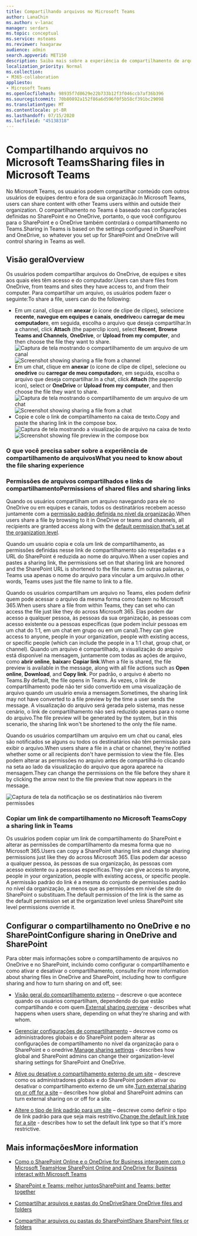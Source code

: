```yaml
---
title: Compartilhando arquivos no Microsoft Teams
author: LanaChin
ms.author: v-lanac
manager: serdars
ms.topic: conceptual
ms.service: msteams
ms.reviewer: haagaraw
audience: admin
search.appverid: MET150
description: Saiba mais sobre a experiência de compartilhamento de arquivos no Microsoft Teams.
localization_priority: Normal
ms.collection:
- M365-collaboration
appliesto:
- Microsoft Teams
ms.openlocfilehash: 98935f7d8629e22b733b12f3f046ccb7af36b396
ms.sourcegitcommit: 70b80892a152f86a6d596f0f5b58cf391bc29098
ms.translationtype: MT
ms.contentlocale: pt-BR
ms.lasthandoff: 07/15/2020
ms.locfileid: "45138318"
---
```

# <a name="sharing-files-in-microsoft-teams"></a><span data-ttu-id="dd800-103">Compartilhando arquivos no Microsoft Teams</span><span class="sxs-lookup"><span data-stu-id="dd800-103">Sharing files in Microsoft Teams</span></span>

<span data-ttu-id="dd800-104">No Microsoft Teams, os usuários podem compartilhar conteúdo com outros usuários de equipes dentro e fora de sua organização.</span><span class="sxs-lookup"><span data-stu-id="dd800-104">In Microsoft Teams, users can share content with other Teams users within and outside their organization.</span></span> <span data-ttu-id="dd800-105">O compartilhamento no Teams é baseado nas configurações definidas no SharePoint e no OneDrive, portanto, o que você configurou para o SharePoint e o OneDrive também controlará o compartilhamento no Teams.</span><span class="sxs-lookup"><span data-stu-id="dd800-105">Sharing in Teams is based on the settings configured in SharePoint and OneDrive, so whatever you set up for SharePoint and OneDrive will control sharing in Teams as well.</span></span>

## <a name="overview"></a><span data-ttu-id="dd800-106">Visão geral</span><span class="sxs-lookup"><span data-stu-id="dd800-106">Overview</span></span>

<span data-ttu-id="dd800-107">Os usuários podem compartilhar arquivos do OneDrive, de equipes e sites aos quais eles têm acesso e do computador.</span><span class="sxs-lookup"><span data-stu-id="dd800-107">Users can share files from OneDrive, from teams and sites they have access to, and from their computer.</span></span> <span data-ttu-id="dd800-108">Para compartilhar um arquivo, os usuários podem fazer o seguinte:</span><span class="sxs-lookup"><span data-stu-id="dd800-108">To share a file, users can do the following:</span></span>

- <span data-ttu-id="dd800-109">Em um canal, clique em **anexar** (o ícone de clipe de clipes), selecione **recente**, **navegue em equipes e canais**, **onedrive**ou **carregar de meu computador**e, em seguida, escolha o arquivo que deseja compartilhar.</span><span class="sxs-lookup"><span data-stu-id="dd800-109">In a channel, click **Attach** (the paperclip icon), select **Recent**, **Browse Teams and Channels**, **OneDrive**, or **Upload from my computer**, and then choose the file they want to share.</span></span> <br> 
    <span data-ttu-id="dd800-110">![Captura de tela mostrando o compartilhamento de um arquivo de um canal](media/share-files-channel.png)</span><span class="sxs-lookup"><span data-stu-id="dd800-110">![Screenshot showing sharing a file from a channel](media/share-files-channel.png)</span></span>
- <span data-ttu-id="dd800-111">Em um chat, clique em **anexar** (o ícone de clipe de clipe), selecione ou **onedrive** ou **carregar de meu computador**e, em seguida, escolha o arquivo que deseja compartilhar.</span><span class="sxs-lookup"><span data-stu-id="dd800-111">In a chat, click **Attach** (the paperclip icon), select  or **OneDrive** or **Upload from my computer**, and then choose the file they want to share.</span></span> <br>
    <span data-ttu-id="dd800-112">![Captura de tela mostrando o compartilhamento de um arquivo de um chat](media/share-files-chat.png)</span><span class="sxs-lookup"><span data-stu-id="dd800-112">![Screenshot showing sharing a file from a chat](media/share-files-chat.png)</span></span>
- <span data-ttu-id="dd800-113">Copie e cole o link de compartilhamento na caixa de texto.</span><span class="sxs-lookup"><span data-stu-id="dd800-113">Copy and paste the sharing link in the compose box.</span></span><br>
    <span data-ttu-id="dd800-114">![Captura de tela mostrando a visualização de arquivo na caixa de texto](media/share-files-link.png)</span><span class="sxs-lookup"><span data-stu-id="dd800-114">![Screenshot showing file preview in the compose box](media/share-files-link.png)</span></span>

### <a name="what-you-need-to-know-about-the-file-sharing-experience"></a><span data-ttu-id="dd800-115">O que você precisa saber sobre a experiência de compartilhamento de arquivos</span><span class="sxs-lookup"><span data-stu-id="dd800-115">What you need to know about the file sharing experience</span></span>

### <a name="permissions-of-shared-files-and-sharing-links"></a><span data-ttu-id="dd800-116">Permissões de arquivos compartilhados e links de compartilhamento</span><span class="sxs-lookup"><span data-stu-id="dd800-116">Permissions of shared files and sharing links</span></span>

<span data-ttu-id="dd800-117">Quando os usuários compartilham um arquivo navegando para ele no OneDrive ou em equipes e canais, todos os destinatários recebem acesso juntamente com a [permissão padrão definida no nível da organização](https://docs.microsoft.com/sharepoint/change-default-sharing-link).</span><span class="sxs-lookup"><span data-stu-id="dd800-117">When users share a file by browsing to it in OneDrive or teams and channels, all recipients are granted access along with the [default permission that's set at the organization level](https://docs.microsoft.com/sharepoint/change-default-sharing-link).</span></span>

<span data-ttu-id="dd800-118">Quando um usuário copia e cola um link de compartilhamento, as permissões definidas nesse link de compartilhamento são respeitadas e a URL do SharePoint é reduzida ao nome do arquivo.</span><span class="sxs-lookup"><span data-stu-id="dd800-118">When a user copies and pastes a sharing link, the permissions set on that sharing link are honored and the SharePoint URL is shortened to the file name.</span></span> <span data-ttu-id="dd800-119">Em outras palavras, o Teams usa apenas o nome do arquivo para vincular a um arquivo.</span><span class="sxs-lookup"><span data-stu-id="dd800-119">In other words, Teams uses just the file name to link to a file.</span></span>

<span data-ttu-id="dd800-120">Quando os usuários compartilham um arquivo no Teams, eles podem definir quem pode acessar o arquivo da mesma forma como fazem no Microsoft 365.</span><span class="sxs-lookup"><span data-stu-id="dd800-120">When users share a file from within Teams, they can set who can access the file just like they do across Microsoft 365.</span></span> <span data-ttu-id="dd800-121">Elas podem dar acesso a qualquer pessoa, às pessoas da sua organização, às pessoas com acesso existente ou a pessoas específicas (que podem incluir pessoas em um chat do 1:1, em um chat em grupo ou em um canal).</span><span class="sxs-lookup"><span data-stu-id="dd800-121">They can give access to anyone, people in your organization, people with existing access, or specific people (which can include the people in a 1:1 chat, group chat, or channel).</span></span>  <span data-ttu-id="dd800-122">Quando um arquivo é compartilhado, a visualização do arquivo está disponível na mensagem, juntamente com todas as ações de arquivo, como **abrir online**, **baixar**e **Copiar link**.</span><span class="sxs-lookup"><span data-stu-id="dd800-122">When a file is shared, the file preview is available in the message, along with all file actions such as **Open online**, **Download**, and **Copy link**.</span></span> <span data-ttu-id="dd800-123">Por padrão, o arquivo é aberto no Teams.</span><span class="sxs-lookup"><span data-stu-id="dd800-123">By default, the file opens in Teams.</span></span> <span data-ttu-id="dd800-124">Às vezes, o link de compartilhamento pode não ter sido convertido em uma visualização de arquivo quando um usuário envia a mensagem.</span><span class="sxs-lookup"><span data-stu-id="dd800-124">Sometimes, the sharing link may not have converted to a file preview by the time a user sends the message.</span></span> <span data-ttu-id="dd800-125">A visualização do arquivo será gerada pelo sistema, mas nesse cenário, o link de compartilhamento não será reduzido apenas para o nome do arquivo.</span><span class="sxs-lookup"><span data-stu-id="dd800-125">The file preview will be generated by the system, but in this scenario, the sharing link won't be shortened to the only the file name.</span></span>

<span data-ttu-id="dd800-126">Quando os usuários compartilham um arquivo em um chat ou canal, eles são notificados se alguns ou todos os destinatários não têm permissão para exibir o arquivo.</span><span class="sxs-lookup"><span data-stu-id="dd800-126">When users share a file in a chat or channel, they're notified whether some or all recipients don't have permission to view the file.</span></span> <span data-ttu-id="dd800-127">Eles podem alterar as permissões no arquivo antes de compartilhá-lo clicando na seta ao lado da visualização do arquivo que agora aparece na mensagem.</span><span class="sxs-lookup"><span data-stu-id="dd800-127">They can change the permissions on the file before they share it by clicking the arrow next to the file preview that now appears in the message.</span></span>

![Captura de tela da notificação se os destinatários não tiverem permissões](media/share-files-permissions.png)

### <a name="copy-a-sharing-link-in-teams"></a><span data-ttu-id="dd800-129">Copiar um link de compartilhamento no Microsoft Teams</span><span class="sxs-lookup"><span data-stu-id="dd800-129">Copy a sharing link in Teams</span></span>

<span data-ttu-id="dd800-130">Os usuários podem copiar um link de compartilhamento do SharePoint e alterar as permissões de compartilhamento da mesma forma que no Microsoft 365.</span><span class="sxs-lookup"><span data-stu-id="dd800-130">Users can copy a SharePoint sharing link and change sharing permissions just like they do across Microsoft 365.</span></span> <span data-ttu-id="dd800-131">Elas podem dar acesso a qualquer pessoa, às pessoas de sua organização, às pessoas com acesso existente ou a pessoas específicas.</span><span class="sxs-lookup"><span data-stu-id="dd800-131">They can give access to anyone, people in your organization, people with existing access, or specific people.</span></span> <span data-ttu-id="dd800-132">A permissão padrão do link é a mesma do conjunto de permissões padrão no nível da organização, a menos que as permissões em nível de site do SharePoint o substituam.</span><span class="sxs-lookup"><span data-stu-id="dd800-132">The default permission of the link is the same as the default permission set at the organization level unless SharePoint site level permissions override it.</span></span>

## <a name="configure-sharing-in-onedrive-and-sharepoint"></a><span data-ttu-id="dd800-133">Configurar o compartilhamento no OneDrive e no SharePoint</span><span class="sxs-lookup"><span data-stu-id="dd800-133">Configure sharing in OneDrive and SharePoint</span></span>

<span data-ttu-id="dd800-134">Para obter mais informações sobre o compartilhamento de arquivos no OneDrive e no SharePoint, incluindo como configurar o compartilhamento e como ativar e desativar o compartilhamento, consulte:</span><span class="sxs-lookup"><span data-stu-id="dd800-134">For more information about sharing files in OneDrive and SharePoint, including how to configure sharing and how to turn sharing on and off, see:</span></span>

- <span data-ttu-id="dd800-135">[Visão geral do compartilhamento externo](https://docs.microsoft.com/sharepoint/external-sharing-overview) – descreve o que acontece quando os usuários compartilham, dependendo do que estão compartilhando e com quem.</span><span class="sxs-lookup"><span data-stu-id="dd800-135">[External sharing overview](https://docs.microsoft.com/sharepoint/external-sharing-overview) - describes what happens when users share, depending on what they're sharing and with whom.</span></span>

- <span data-ttu-id="dd800-136">[Gerenciar configurações de compartilhamento](https://docs.microsoft.com/sharepoint/turn-external-sharing-on-or-off) – descreve como os administradores globais e do SharePoint podem alterar as configurações de compartilhamento no nível da organização para o SharePoint e o onedrive.</span><span class="sxs-lookup"><span data-stu-id="dd800-136">[Manage sharing settings](https://docs.microsoft.com/sharepoint/turn-external-sharing-on-or-off) - describes how global and SharePoint admins can change their organization-level sharing settings for SharePoint and OneDrive.</span></span>

- <span data-ttu-id="dd800-137">[Ative ou desative o compartilhamento externo de um site](https://docs.microsoft.com/sharepoint/change-external-sharing-site) – descreve como os administradores globais e do SharePoint podem ativar ou desativar o compartilhamento externo de um site.</span><span class="sxs-lookup"><span data-stu-id="dd800-137">[Turn external sharing on or off for a site](https://docs.microsoft.com/sharepoint/change-external-sharing-site) – describes how global and SharePoint admins can turn external sharing on or off for a site.</span></span>

- <span data-ttu-id="dd800-138">[Altere o tipo de link padrão para um site](https://docs.microsoft.com/sharepoint/change-default-sharing-link) – descreve como definir o tipo de link padrão para que seja mais restritivo.</span><span class="sxs-lookup"><span data-stu-id="dd800-138">[Change the default link type for a site](https://docs.microsoft.com/sharepoint/change-default-sharing-link) - describes how to set the default link type so that it's more restrictive.</span></span>

## <a name="more-information"></a><span data-ttu-id="dd800-139">Mais informações</span><span class="sxs-lookup"><span data-stu-id="dd800-139">More information</span></span>

- [<span data-ttu-id="dd800-140">Como o SharePoint Online e o OneDrive for Business interagem com o Microsoft Teams</span><span class="sxs-lookup"><span data-stu-id="dd800-140">How SharePoint Online and OneDrive for Business interact with Microsoft Teams</span></span>](sharepoint-onedrive-interact.md)

- [<span data-ttu-id="dd800-141">SharePoint e Teams: melhor juntos</span><span class="sxs-lookup"><span data-stu-id="dd800-141">SharePoint and Teams: better together</span></span>](https://techcommunity.microsoft.com/t5/Microsoft-SharePoint-Blog/SharePoint-and-Teams-Better-Together/ba-p/189593)

- [<span data-ttu-id="dd800-142">Compartilhar arquivos e pastas do OneDrive</span><span class="sxs-lookup"><span data-stu-id="dd800-142">Share OneDrive files and folders</span></span>](https://support.office.com/article/Share-OneDrive-files-and-folders-9fcc2f7d-de0c-4cec-93b0-a82024800c07#OS_Type=OneDrive_-_Business)

- [<span data-ttu-id="dd800-143">Compartilhar arquivos ou pastas do SharePoint</span><span class="sxs-lookup"><span data-stu-id="dd800-143">Share SharePoint files or folders</span></span>](https://support.office.com/article/share-sharepoint-files-or-folders-1fe37332-0f9a-4719-970e-d2578da4941c)
